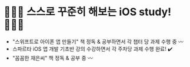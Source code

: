 # 👩🏻‍💻 스스로 꾸준히 해보는 iOS study! 👩🏻‍💻

- "스위프트로 아이폰 앱 만들기" 책 정독 & 공부하면서 각 챕터 당 과제 수행 중 〰️    
- 스파르타 iOS 앱 개발 기초반 강의 수강하면서 각 주차당 과제 수행 완료! ✔️
- "꼼꼼한 재은씨" 책 정독 & 공부 중 〰️    
